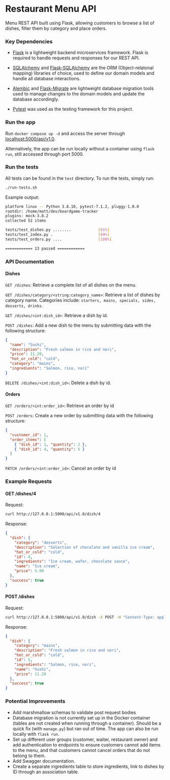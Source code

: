 # Restaurant Menu API

Menu REST API built using Flask, allowing customers to browse a list of dishes, filter them by category and place orders.

### Key Dependencies

- [Flask](http://flask.pocoo.org/) is a lightweight backend microservices framework. Flask is required to handle requests and responses for our REST API.

- [SQLAlchemy](https://www.sqlalchemy.org/) and [Flask-SQLAlchemy](https://flask-sqlalchemy.palletsprojects.com/en/2.x/) are the ORM (Object-relatonal mapping) libraries of choice, used to define our domain models and handle all database interactions.

- [Alembic](https://alembic.sqlalchemy.org/en/latest/) and [Flask-Migrate](https://flask-migrate.readthedocs.io/en/latest/) are lightweight database migration tools used to manage changes to the domain models and update the database accordingly.

- [Pytest](https://docs.pytest.org/en/7.1.x/contents.html) was used as the testing framework for this project.

### Run the app

Run `docker compose up -d` and access the server through [localhost:5000/api/v1.0](http://127.0.0.1:5000/api/v1.0/).

Alternatively, the app can be run locally without a container using `flask run`, still accessed through port 5000.

### Run the tests

All tests can be found in the `test` directory. To run the tests, simply run:

```bash
./run-tests.sh
```

Example output:

```bash
platform linux -- Python 3.8.10, pytest-7.1.2, pluggy-1.0.0
rootdir: /home/matt/dev/boardgame-tracker
plugins: mock-3.8.2
collected 52 items

tests/test_dishes.py ........            [61%]
tests/test_index.py .                    [69%]
tests/test_orders.py ....                [100%]

============ 13 passed ============
```

### API Documentation

#### Dishes

`GET /dishes`: Retrieve a complete list of all dishes on the menu.

`GET /dishes/category/<string:category_name>`: Retrieve a list of dishes by category name. Categories include: `starters, mains, specials, sides, desserts, drinks`.

`GET /dishes/<int:dish_id>`: Retrieve a dish by id.

`POST /dishes`: Add a new dish to the menu by submitting data with the following structure:

```json
{
  "name": "Sushi",
  "description": "Fresh salmon in rice and nori",
  "price": 11.29,
  "hot_or_cold": "cold",
  "category": "mains",
  "ingredients": "Salmon, rice, nori"
}
```

`DELETE /dishes/<int:dish_id>`: Delete a dish by id.

#### Orders

`GET /orders/<int:order_id>`: Retrieve an order by id

`POST /orders`: Create a new order by submitting data with the following structure:

```json
{
  "customer_id": 1,
  "order_items": [
    { "dish_id": 1, "quantity": 2 },
    { "dish_id": 4, "quantity": 5 }
  ]
}
```

`PATCH /orders/<int:order_id>`: Cancel an order by id

### Example Requests

#### GET /dishes/4

Request:

```bash
curl http://127.0.0.1:5000/api/v1.0/dish/4
```

Response:

```json
{
  "dish": {
    "category": "desserts",
    "description": "Selection of chocolate and vanilla ice cream",
    "hot_or_cold": "cold",
    "id": 4,
    "ingredients": "Ice cream, wafer, chocolate sauce",
    "name": "Ice cream",
    "price": 5.99
  },
  "success": true
}
```

#### POST /dishes

Request:

```bash
curl http://127.0.0.1:5000/api/v1.0/dish -X POST -H "Content-Type: application/json" -d '{ "name": "Sushi", "description": "Fresh salmon in rice and nori", "price": 11.29, "hot_or_cold": "cold", "category": "mains", "ingredients": "Salmon, rice, nori"}'
```

Response:

```json
{
  "dish": {
    "category": "mains",
    "description": "Fresh salmon in rice and nori",
    "hot_or_cold": "cold",
    "id": 5,
    "ingredients": "Salmon, rice, nori",
    "name": "Sushi",
    "price": 11.29
  },
  "success": true
}
```

### Potential Improvements

- Add marshmallow schemas to validate post request bodies
- Database migration is not currently set up in the Docker container (tables are not created when running through a container). Should be a quick fix (with `manage.py`) but ran out of time. The app can also be run locally with `flask run`.
- Set up different user groups (customer, waiter, restaurant owner) and add authentication to endpoints to ensure customers cannot add items to the menu, and that customers cannot cancel orders that do not belong to them.
- Add Swagger documentation.
- Create a separate ingredients table to store ingredients, link to dishes by ID through an association table.
